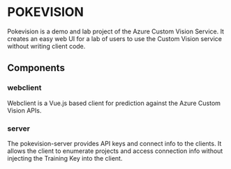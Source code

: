 # POKEVISION

Pokevision is a demo and lab project of the Azure Custom Vision Service. It creates an easy web UI for a
lab of users to use the Custom Vision service without writing client code.

## Components

### webclient

Webclient is a Vue.js based client for prediction against the Azure Custom Vision APIs.

### server

The pokevision-server provides API keys and connect info to the clients. It allows the client to enumerate projects and access
connection info without injecting the Training Key into the client.